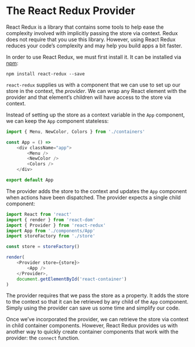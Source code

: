 # The React Redux Provider

React Redux is a library that contains some tools to help ease the complexity involved with implicitly passing the store via context. Redux does not require that you use this library. However, using React Redux reduces your code’s complexity and may help you build apps a bit faster.

In order to use React Redux, we must first install it. It can be installed via [npm](https://www.npmjs.com/package/react-redux):

```
npm install react-redux --save
```

`react-redux` supplies us with a component that we can use to set up our store in the context, the *provider*. We can wrap any React element with the provider and that element’s children will have access to the store via context.

Instead of setting up the store as a context variable in the `App` component, we can keep the `App` component stateless:

```javascript
import { Menu, NewColor, Colors } from './containers'

const App = () =>
    <div className="app">
        <Menu />
        <NewColor />
        <Colors />
    </div>

export default App
```

The provider adds the store to the context and updates the `App` component when actions have been dispatched. The provider expects a single child component:

```javascript
import React from 'react'
import { render } from 'react-dom'
import { Provider } from 'react-redux'
import App from './components/App'
import storeFactory from './store'

const store = storeFactory()

render(
    <Provider store={store}>
        <App />
    </Provider>,
    document.getElementById('react-container')
)
```

The provider requires that we pass the store as a property. It adds the store to the context so that it can be retrieved by any child of the `App` component. Simply using the provider can save us some time and simplify our code.

Once we’ve incorporated the provider, we can retrieve the store via context in child container components. However, React Redux provides us with another way to quickly create container components that work with the provider: the `connect` function.
